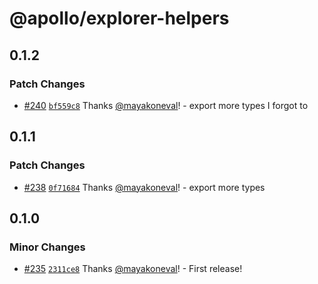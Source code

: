 # @apollo/explorer-helpers

## 0.1.2

### Patch Changes

- [#240](https://github.com/apollographql/embeddable-explorer/pull/240) [`bf559c8`](https://github.com/apollographql/embeddable-explorer/commit/bf559c8cda6364178a33d485d5fcaf86a0ebf41f) Thanks [@mayakoneval](https://github.com/mayakoneval)! - export more types I forgot to

## 0.1.1

### Patch Changes

- [#238](https://github.com/apollographql/embeddable-explorer/pull/238) [`0f71684`](https://github.com/apollographql/embeddable-explorer/commit/0f71684fc03cedcfd867c7d1315d46c3c4db8b9d) Thanks [@mayakoneval](https://github.com/mayakoneval)! - export more types

## 0.1.0

### Minor Changes

- [#235](https://github.com/apollographql/embeddable-explorer/pull/235) [`2311ce8`](https://github.com/apollographql/embeddable-explorer/commit/2311ce8e51319827c9e873354aad41d2e99f4516) Thanks [@mayakoneval](https://github.com/mayakoneval)! - First release!
